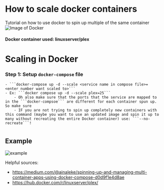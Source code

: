 # How to scale docker containers
Tutorial on how to use docker to spin up multiple of the same container
![Image of Docker](https://www.stratoscale.com/wp-content/uploads/docker-logo.gif)
#### Docker container used: linuxserver/plex

# Scaling in Docker

### Step 1: Setup ```docker-compose``` file












    - ```docker-compose up -d --scale <service name in compose file>=<enter number want scaled to>```
    - Ex: ```docker compose up -d --scale plex=25```
        - Oh also make sure that the ports that the service are mapped to in the ```docker-compsoe``` are different for each container spun up. So make sure 
        - IF you are not trying to spin up completely new containers with this command (maybe you want to use an updated image and spin it up to many without recreating the entire Docker container) use: ```--no-recreate```!
# 

## Example





![example](https://media2.giphy.com/media/lPF7CLMel8QxXDS86U/giphy.gif)

Helpful sources: 
- https://medium.com/@ainaleke/spinning-up-and-managing-multi-container-apps-using-docker-compose-d0d9f1e4d8ae
- https://hub.docker.com/r/linuxserver/plex/